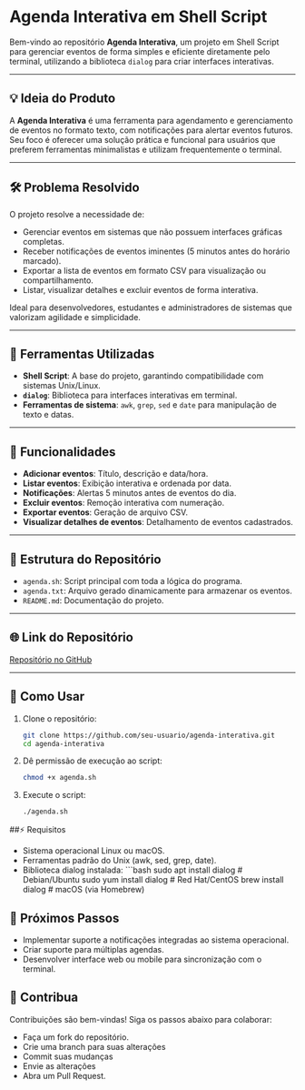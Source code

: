 # Agenda Interativa em Shell Script

Bem-vindo ao repositório **Agenda Interativa**, um projeto em Shell Script para gerenciar eventos de forma simples e eficiente diretamente pelo terminal, utilizando a biblioteca `dialog` para criar interfaces interativas.

---

## 💡 Ideia do Produto

A **Agenda Interativa** é uma ferramenta para agendamento e gerenciamento de eventos no formato texto, com notificações para alertar eventos futuros. Seu foco é oferecer uma solução prática e funcional para usuários que preferem ferramentas minimalistas e utilizam frequentemente o terminal.

---

## 🛠 Problema Resolvido

O projeto resolve a necessidade de:

- Gerenciar eventos em sistemas que não possuem interfaces gráficas completas.
- Receber notificações de eventos iminentes (5 minutos antes do horário marcado).
- Exportar a lista de eventos em formato CSV para visualização ou compartilhamento.
- Listar, visualizar detalhes e excluir eventos de forma interativa.

Ideal para desenvolvedores, estudantes e administradores de sistemas que valorizam agilidade e simplicidade.

---

## 🔧 Ferramentas Utilizadas

- **Shell Script**: A base do projeto, garantindo compatibilidade com sistemas Unix/Linux.
- **`dialog`**: Biblioteca para interfaces interativas em terminal.
- **Ferramentas de sistema**: `awk`, `grep`, `sed` e `date` para manipulação de texto e datas.

---

## 🚀 Funcionalidades

- **Adicionar eventos**: Título, descrição e data/hora.
- **Listar eventos**: Exibição interativa e ordenada por data.
- **Notificações**: Alertas 5 minutos antes de eventos do dia.
- **Excluir eventos**: Remoção interativa com numeração.
- **Exportar eventos**: Geração de arquivo CSV.
- **Visualizar detalhes de eventos**: Detalhamento de eventos cadastrados.

---

## 📂 Estrutura do Repositório

- `agenda.sh`: Script principal com toda a lógica do programa.
- `agenda.txt`: Arquivo gerado dinamicamente para armazenar os eventos.
- `README.md`: Documentação do projeto.

---

## 🌐 Link do Repositório

[Repositório no GitHub](https://github.com/seu-usuario/agenda-interativa)

---

## 📝 Como Usar

1. Clone o repositório:
   ```bash
   git clone https://github.com/seu-usuario/agenda-interativa.git
   cd agenda-interativa

2. Dê permissão de execução ao script:
    ```bash
    chmod +x agenda.sh
3. Execute o script:
    ```bash
    ./agenda.sh
##⚡ Requisitos
- Sistema operacional Linux ou macOS.
- Ferramentas padrão do Unix (awk, sed, grep, date).
- Biblioteca dialog instalada:
      ```bash
      sudo apt install dialog # Debian/Ubuntu
      sudo yum install dialog # Red Hat/CentOS
      brew install dialog     # macOS (via Homebrew)
## 🔗 Próximos Passos
- Implementar suporte a notificações integradas ao sistema operacional.
- Criar suporte para múltiplas agendas.
- Desenvolver interface web ou mobile para sincronização com o terminal.
## 🤝 Contribua
Contribuições são bem-vindas! Siga os passos abaixo para colaborar:

- Faça um fork do repositório.
- Crie uma branch para suas alterações
- Commit suas mudanças
- Envie as alterações
- Abra um Pull Request.

